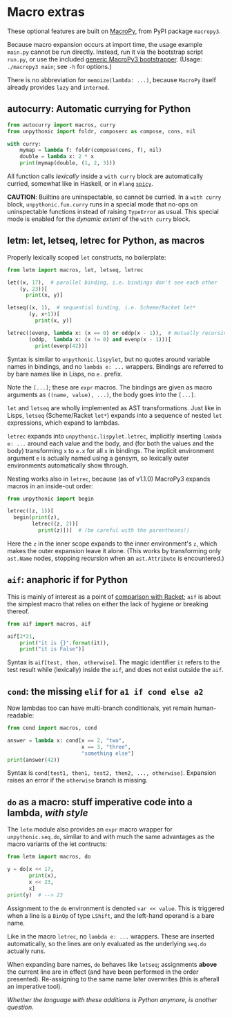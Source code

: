 # Macro extras

These optional features are built on [MacroPy](https://github.com/azazel75/macropy), from PyPI package ``macropy3``.

Because macro expansion occurs at import time, the usage example `main.py` cannot be run directly. Instead, run it via the bootstrap script `run.py`, or use the included [generic MacroPy3 bootstrapper](macropy3). (Usage: `./macropy3 main`; see `-h` for options.)

There is no abbreviation for ``memoize(lambda: ...)``, because ``MacroPy`` itself already provides ``lazy`` and ``interned``.

## autocurry: Automatic currying for Python

```python
from autocurry import macros, curry
from unpythonic import foldr, composerc as compose, cons, nil

with curry:
    mymap = lambda f: foldr(compose(cons, f), nil)
    double = lambda x: 2 * x
    print(mymap(double, (1, 2, 3)))
```

All function calls *lexically* inside a ``with curry`` block are automatically curried, somewhat like in Haskell, or in ``#lang`` [``spicy``](https://github.com/Technologicat/spicy).

**CAUTION**: Builtins are uninspectable, so cannot be curried. In a ``with curry`` block, ``unpythonic.fun.curry`` runs in a special mode that no-ops on uninspectable functions instead of raising ``TypeError`` as usual. This special mode is enabled for the *dynamic extent* of the ``with curry`` block.


## letm: let, letseq, letrec for Python, as macros

Properly lexically scoped ``let`` constructs, no boilerplate:

```python
from letm import macros, let, letseq, letrec

let((x, 17),  # parallel binding, i.e. bindings don't see each other
    (y, 23))[
      print(x, y)]

letseq((x, 1),  # sequential binding, i.e. Scheme/Racket let*
       (y, x+1))[
         print(x, y)]

letrec((evenp, lambda x: (x == 0) or oddp(x - 1)),  # mutually recursive binding, sequentially evaluated
       (oddp,  lambda x: (x != 0) and evenp(x - 1)))[
         print(evenp(42))]
```

Syntax is similar to ``unpythonic.lispylet``, but no quotes around variable names in bindings, and no ``lambda e: ...`` wrappers. Bindings are referred to by bare names like in Lisps, no ``e.`` prefix.

Note the ``[...]``; these are ``expr`` macros. The bindings are given as macro arguments as ``((name, value), ...)``, the body goes into the ``[...]``.

``let`` and ``letseq`` are wholly implemented as AST transformations. Just like in Lisps, ``letseq`` (Scheme/Racket ``let*``) expands into a sequence of nested ``let`` expressions, which expand to lambdas.

``letrec`` expands into ``unpythonic.lispylet.letrec``, implicitly inserting ``lambda e: ...`` around each value and the body, and (for both the values and the body) transforming ``x`` to ``e.x`` for all ``x`` in bindings. The implicit environment argument ``e`` is actually named using a gensym, so lexically outer environments automatically show through.

Nesting works also in ``letrec``, because (as of v1.1.0) MacroPy3 expands macros in an inside-out order:

```python
from unpythonic import begin

letrec((z, 1))[
  begin(print(z),
        letrec((z, 2))[
          print(z)])]  # (be careful with the parentheses!)
```

Here the ``z`` in the inner scope expands to the inner environment's ``z``, which makes the outer expansion leave it alone. (This works by transforming only ``ast.Name`` nodes, stopping recursion when an ``ast.Attribute`` is encountered.)


## ``aif``: anaphoric if for Python

This is mainly of interest as a point of [comparison with Racket](https://github.com/Technologicat/python-3-scicomp-intro/blob/master/examples/beyond_python/aif.rkt); ``aif`` is about the simplest macro that relies on either the lack of hygiene or breaking thereof.

```python
from aif import macros, aif

aif[2*21,
    print("it is {}".format(it)),
    print("it is False")]
```

Syntax is ``aif[test, then, otherwise]``. The magic identifier ``it`` refers to the test result while (lexically) inside the ``aif``, and does not exist outside the ``aif``.


## ``cond``: the missing ``elif`` for ``a1 if cond else a2``

Now lambdas too can have multi-branch conditionals, yet remain human-readable:

```python
from cond import macros, cond

answer = lambda x: cond[x == 2, "two",
                        x == 3, "three",
                        "something else"]
print(answer(42))
```

Syntax is ``cond[test1, then1, test2, then2, ..., otherwise]``. Expansion raises an error if the ``otherwise`` branch is missing.


## ``do`` as a macro: stuff imperative code into a lambda, *with style*

The ``letm`` module also provides an ``expr`` macro wrapper for ``unpythonic.seq.do``, similar to and with much the same advantages as the macro variants of the let contructs:

```python
from letm import macros, do

y = do[x << 17,
       print(x),
       x << 23,
       x]
print(y)  # --> 23
```

Assignment to the ``do`` environment is denoted ``var << value``. This is triggered when a line is a ``BinOp`` of type ``LShift``, and the left-hand operand is a bare name.

Like in the macro ``letrec``, no ``lambda e: ...`` wrappers. These are inserted automatically, so the lines are only evaluated as the underlying ``seq.do`` actually runs.

When expanding bare names, ``do`` behaves like ``letseq``; assignments **above** the current line are in effect (and have been performed in the order presented). Re-assigning to the same name later overwrites (this is afterall an imperative tool).

*Whether the language with these additions is Python anymore, is another question.*

